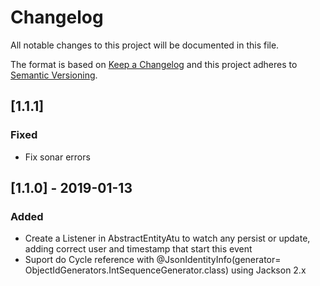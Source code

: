 # Changelog
All notable changes to this project will be documented in this file.

The format is based on [Keep a Changelog](http://keepachangelog.com/en/1.0.0/)
and this project adheres to [Semantic Versioning](http://semver.org/spec/v2.0.0.html).

## [1.1.1]
### Fixed
- Fix sonar errors

## [1.1.0] - 2019-01-13
### Added
- Create a Listener in AbstractEntityAtu to watch any persist or update, adding correct user and timestamp that start 
this event
- Suport do Cycle reference with @JsonIdentityInfo(generator= ObjectIdGenerators.IntSequenceGenerator.class) using 
Jackson 2.x
